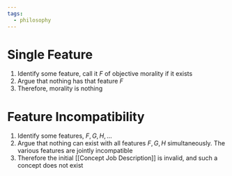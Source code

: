 ```yaml
---
tags:
  - philosophy
---
```

# Single Feature
1. Identify some feature, call it $F$ of objective morality if it exists
2. Argue that nothing has that feature $F$
3. Therefore, morality is nothing 
# Feature Incompatibility
1. Identify some features, $F,G,H, \dots$
2. Argue that nothing can exist with all features $F,G,H$ simultaneously. The various features are jointly incompatible
3. Therefore the initial [[Concept Job Description]] is invalid, and such a concept does not exist